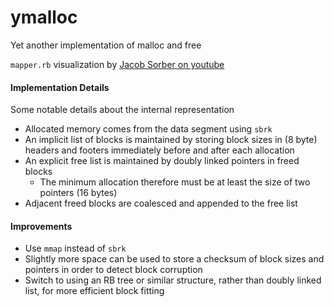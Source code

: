 # ymalloc
Yet another implementation of malloc and free

`mapper.rb` visualization by [Jacob Sorber on youtube](https://www.youtube.com/watch?v=GIWeQ2I67rk)

#### Implementation Details

Some notable details about the internal representation

- Allocated memory comes from the data segment using `sbrk`
- An implicit list of blocks is maintained by storing block sizes in (8 byte) headers and footers immediately before and after each allocation
- An explicit free list is maintained by doubly linked pointers in freed blocks
  - The minimum allocation therefore must be at least the size of two pointers (16 bytes)
- Adjacent freed blocks are coalesced and appended to the free list

#### Improvements

- Use `mmap` instead of `sbrk`
- Slightly more space can be used to store a checksum of block sizes and pointers in order to detect block corruption
- Switch to using an RB tree or similar structure, rather than doubly linked list, for more efficient block fitting
